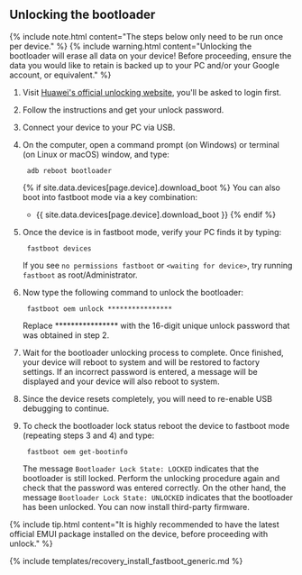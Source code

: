 ## Unlocking the bootloader

{% include note.html content="The steps below only need to be run once per device." %}
{% include warning.html content="Unlocking the bootloader will erase all data on your device!
Before proceeding, ensure the data you would like to retain is backed up to your PC and/or your Google account, or equivalent." %}

1. Visit [Huawei's official unlocking website](http://emui.huawei.com/en/plugin/unlock/index), you'll be asked to login first.
2. Follow the instructions and get your unlock password.
3. Connect your device to your PC via USB.
4. On the computer, open a command prompt (on Windows) or terminal (on Linux or macOS) window, and type:

        adb reboot bootloader

    {% if site.data.devices[page.device].download_boot %}
    You can also boot into fastboot mode via a key combination:

    * {{ site.data.devices[page.device].download_boot }}
    {% endif %}
5. Once the device is in fastboot mode, verify your PC finds it by typing:

        fastboot devices

    If you see `no permissions fastboot` or `<waiting for device>`, try running `fastboot` as root/Administrator.
5. Now type the following command to unlock the bootloader:

        fastboot oem unlock ****************

    Replace **************** with the 16-digit unique unlock password that was obtained in step 2.
7. Wait for the bootloader unlocking process to complete. Once finished, your device will reboot to system and will be restored to factory settings.
    If an incorrect password is entered, a message will be displayed and your device will also reboot to system.
8. Since the device resets completely, you will need to re-enable USB debugging to continue.
9. To check the bootloader lock status reboot the device to fastboot mode (repeating steps 3 and 4) and type:

        fastboot oem get-bootinfo

    The message `Bootloader Lock State: LOCKED` indicates that the bootloader is still locked. Perform the unlocking procedure again and check that the password was entered correctly.
    On the other hand, the message `Bootloader Lock State: UNLOCKED` indicates that the bootloader has been unlocked. You can now install third-party firmware.

{% include tip.html content="It is highly recommended to have the latest official EMUI package installed on the device, before proceeding with unlock." %}

{% include templates/recovery_install_fastboot_generic.md %}
